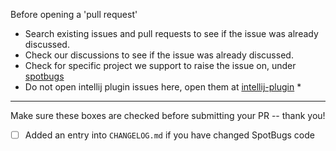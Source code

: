 Before opening a 'pull request'

* Search existing issues and pull requests to see if the issue was already discussed.
* Check our discussions to see if the issue was already discussed.
* Check for specific project we support to raise the issue on, under [spotbugs](https://github.com/spotbugs)
* Do not open intellij plugin issues here, open them at [intellij-plugin](https://github.com/JetBrains/spotbugs-intellij-plugin) *

----

Make sure these boxes are checked before submitting your PR -- thank you!

- [ ] Added an entry into `CHANGELOG.md` if you have changed SpotBugs code
